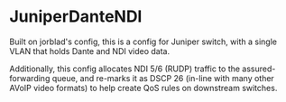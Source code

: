# JuniperDanteNDI 
Built on jorblad's config, this is a config for Juniper switch, with a single VLAN that holds Dante and NDI video data.

Additionally, this config allocates NDI 5/6 (RUDP) traffic to the assured-forwarding queue, and re-marks it as DSCP 26 (in-line with many other AVoIP video formats) to help create QoS rules on downstream switches.
